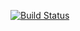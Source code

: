 [![Build Status](https://app.travis-ci.com/OkuhleT/refresher_app.svg?branch=main)](https://app.travis-ci.com/OkuhleT/refresher_app)
